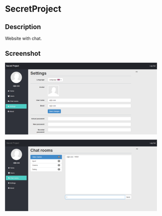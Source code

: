 # SecretProject

## Description

Website with chat.

## Screenshot

![alt tag](https://raw.githubusercontent.com/Softcadbury/EPortfolio/master/EPortfolio/Content/Images/preview/secret-project1.PNG)

![alt tag](https://raw.githubusercontent.com/Softcadbury/EPortfolio/master/EPortfolio/Content/Images/preview/secret-project.PNG)
